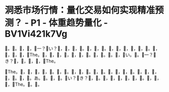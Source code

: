 # 洞悉市场行情：量化交易如何实现精准预测？ - P1 - 体重趋势量化 - BV1Vi421k7Vg

🎼。🎼。🎼，🎼，🎼一？🎼い？🎼，🎼，🎼，🎼。🎼，🎼，🎼。🎼，🎼，🎼，🎼，🎼，🎼。🎼，🎼，🎼，🎼，🎼The。🎼，🎼，🎼，🎼，🎼，🎼，🎼。🎼，🎼。🎼。🎼，🎼い。🎼。🎼一？🎼き？🎼，🎼，🎼，🎼，🎼The。

🎼The。🎼，🎼，🎼，🎼，🎼。🎼，🎼。🎼，🎼，🎼。🎼，🎼。🎼，🎼，🎼，🎼。🎼，🎼，🎼，🎼，🎼。🎼，🎼。あ。🎼。🎼，🎼。🎼い？🎼き？🎼，🎼。🎼，🎼，🎼，🎼，🎼，🎼。🎼，🎼，🎼，🎼The。🎼。🎼。

